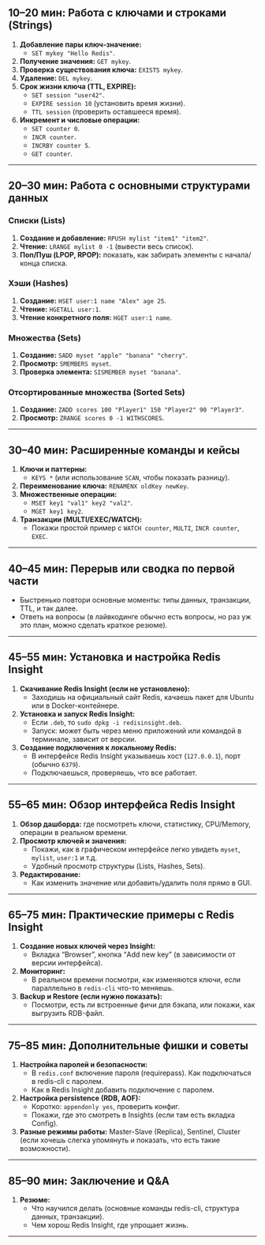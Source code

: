 

## 10–20 мин: Работа с ключами и строками (Strings)
1. **Добавление пары ключ-значение:**
   - `SET mykey "Hello Redis"`.
2. **Получение значения:** `GET mykey`.
3. **Проверка существования ключа:** `EXISTS mykey`.
4. **Удаление:** `DEL mykey`.
5. **Срок жизни ключа (TTL, EXPIRE):**
   - `SET session "user42"`.
   - `EXPIRE session 10` (установить время жизни).
   - `TTL session` (проверить оставшееся время).
6. **Инкремент и числовые операции:** 
   - `SET counter 0`.
   - `INCR counter`.
   - `INCRBY counter 5`.
   - `GET counter`.

---

## 20–30 мин: Работа с основными структурами данных
### Списки (Lists)
1. **Создание и добавление:** `RPUSH mylist "item1" "item2"`.
2. **Чтение:** `LRANGE mylist 0 -1` (вывести весь список).
3. **Поп/Пуш (LPOP, RPOP):** показать, как забирать элементы с начала/конца списка.

### Хэши (Hashes)
1. **Создание:** `HSET user:1 name "Alex" age 25`.
2. **Чтение:** `HGETALL user:1`.
3. **Чтение конкретного поля:** `HGET user:1 name`.

### Множества (Sets)
1. **Создание:** `SADD myset "apple" "banana" "cherry"`.
2. **Просмотр:** `SMEMBERS myset`.
3. **Проверка элемента:** `SISMEMBER myset "banana"`.

### Отсортированные множества (Sorted Sets)
1. **Создание:** `ZADD scores 100 "Player1" 150 "Player2" 90 "Player3"`.
2. **Просмотр:** `ZRANGE scores 0 -1 WITHSCORES`.

---

## 30–40 мин: Расширенные команды и кейсы
1. **Ключи и паттерны:**
   - `KEYS *` (или использование `SCAN`, чтобы показать разницу).
2. **Переименование ключа:** `RENAMENX oldKey newKey`.
3. **Множественные операции:**
   - `MSET key1 "val1" key2 "val2"`.
   - `MGET key1 key2`.
4. **Транзакции (MULTI/EXEC/WATCH):**
   - Покажи простой пример с `WATCH counter`, `MULTI`, `INCR counter`, `EXEC`.

---

## 40–45 мин: Перерыв или сводка по первой части
- Быстренько повтори основные моменты: типы данных, транзакции, TTL, и так далее.
- Ответь на вопросы (в лайвкодинге обычно есть вопросы, но раз уж это план, можно сделать краткое резюме).

---

## 45–55 мин: Установка и настройка Redis Insight
1. **Скачивание Redis Insight (если не установлено):**
   - Заходишь на официальный сайт Redis, качаешь пакет для Ubuntu или в Docker-контейнере.
2. **Установка и запуск Redis Insight:**
   - Если `.deb`, то `sudo dpkg -i redisinsight.deb`.
   - Запуск: может быть через меню приложений или командой в терминале, зависит от версии.
3. **Создание подключения к локальному Redis:** 
   - В интерфейсе Redis Insight указываешь хост (`127.0.0.1`), порт (обычно `6379`).
   - Подключаешься, проверяешь, что все работает.

---

## 55–65 мин: Обзор интерфейса Redis Insight
1. **Обзор дашборда:** где посмотреть ключи, статистику, CPU/Memory, операции в реальном времени.
2. **Просмотр ключей и значения:**
   - Покажи, как в графическом интерфейсе легко увидеть `myset`, `mylist`, `user:1` и т.д.
   - Удобный просмотр структуры (Lists, Hashes, Sets).
3. **Редактирование:**
   - Как изменить значение или добавить/удалить поля прямо в GUI.

---

## 65–75 мин: Практические примеры с Redis Insight
1. **Создание новых ключей через Insight:**
   - Вкладка “Browser”, кнопка “Add new key” (в зависимости от версии интерфейса).
2. **Мониторинг:**
   - В реальном времени посмотри, как изменяются ключи, если параллельно в `redis-cli` что-то меняешь.
3. **Backup и Restore (если нужно показать):**
   - Посмотри, есть ли встроенные фичи для бэкапа, или покажи, как выгрузить RDB-файл.

---

## 75–85 мин: Дополнительные фишки и советы
1. **Настройка паролей и безопасности:**
   - В `redis.conf` включение пароля (requirepass). Как подключаться в redis-cli с паролем.
   - Как в Redis Insight добавить подключение с паролем.
2. **Настройка persistence (RDB, AOF):**
   - Коротко: `appendonly yes`, проверить конфиг.
   - Покажи, где это смотреть в Insights (если там есть вкладка Config).
3. **Разные режимы работы:** Master-Slave (Replica), Sentinel, Cluster (если хочешь слегка упомянуть и показать, что есть такие возможности).

---

## 85–90 мин: Заключение и Q&A
1. **Резюме:** 
   - Что научился делать (основные команды redis-cli, структура данных, транзакции).
   - Чем хорош Redis Insight, где упрощает жизнь.

---
